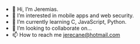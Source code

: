 - 👋 Hi, I’m Jeremias.
- 👀 I’m interested in mobile apps and web security. 
- 🌱 I’m currently learning C, JavaScript, Python. 
- 💞️ I’m looking to collaborate on...
- 📫 How to reach me jerecane@hotmail.com

<!---
jerecane/jerecane is a ✨ special ✨ repository because its `README.md` (this file) appears on your GitHub profile.
You can click the Preview link to take a look at your changes.
--->
